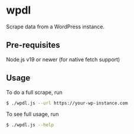 # wpdl

Scrape data from a WordPress instance.

## Pre-requisites

Node.js v19 or newer (for native fetch support)

## Usage

To do a full scrape, run

```bash
$ ./wpdl.js --url https://your-wp-instance.com
```

To see full usage, run

```bash
$ ./wpdl.js --help
```
